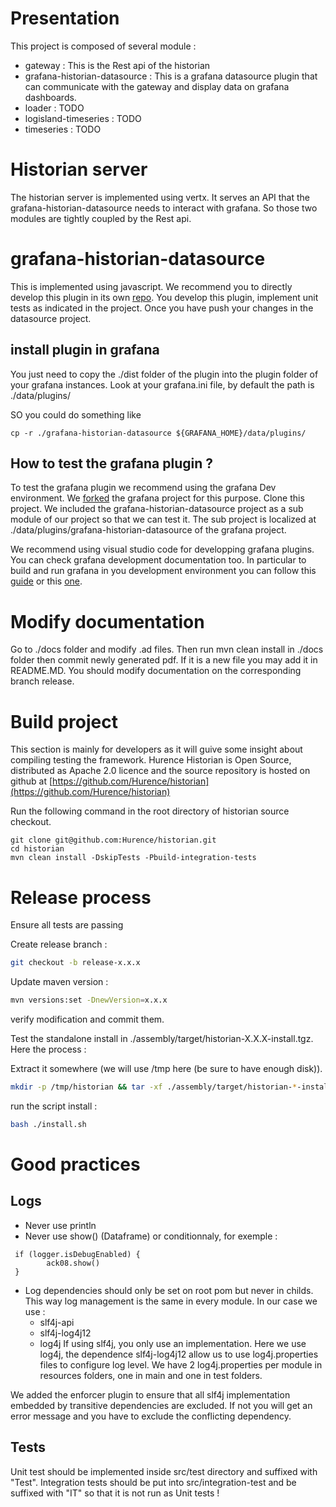 # Presentation

This project is composed of several module : 

* gateway : This is the Rest api of the historian
* grafana-historian-datasource : This is a grafana datasource plugin that can communicate with the gateway and display data on grafana dashboards.
* loader : TODO
* logisland-timeseries : TODO
* timeseries : TODO

# Historian server

The historian server is implemented using vertx. 
It serves an API that the grafana-historian-datasource needs to interact with grafana.
So those two modules are tightly coupled by the Rest api.

# grafana-historian-datasource

This is implemented using javascript. We recommend you to directly develop this plugin in its own
 [repo](https://github.com/Hurence/grafana-historian-datasource).
You develop this plugin, implement unit tests as indicated in the project. Once you have push your changes in the datasource project.

## install plugin in grafana

You just need to copy the ./dist folder of the plugin into the plugin folder of your grafana instances. Look at your
grafana.ini file, by default the path is ./data/plugins/

SO you could do something like
 
 ``` shell script
cp -r ./grafana-historian-datasource ${GRAFANA_HOME}/data/plugins/
```

## How to test the grafana plugin ?

To test the grafana plugin we recommend using the grafana Dev environment. We [forked](https://github.com/Hurence/grafana) the grafana project for this purpose.
Clone this project. We included the grafana-historian-datasource project as a sub module of our project so that we can test it.
The sub project is localized at ./data/plugins/grafana-historian-datasource of the grafana project.

We recommend using visual studio code for developping grafana plugins. You can check grafana development documentation too.
In particular to build and run grafana in you development environment you can follow this [guide](https://github.com/grafana/grafana/blob/master/contribute/developer-guide.md) or this [one](https://medium.com/@ivanahuckova/how-to-contribute-to-grafana-as-junior-dev-c01fe3064502).

# Modify documentation

Go to ./docs folder and modify .ad files. Then run mvn clean install in ./docs folder then commit newly generated pdf.
If it is a new file you may add it in README.MD. You should modify documentation on the corresponding branch release. 

# Build project
This section is mainly for developers as it will guive some insight about compiling testing the framework.
Hurence Historian is Open Source, distributed as Apache 2.0 licence and the source repository is hosted on github at [https://github.com/Hurence/historian](https://github.com/Hurence/historian)

Run the following command in the root directory of historian source checkout.

    git clone git@github.com:Hurence/historian.git
    cd historian
    mvn clean install -DskipTests -Pbuild-integration-tests
    
# Release process

Ensure all tests are passing

Create release branch :

```bash
git checkout -b release-x.x.x
```

Update maven version :

```bash
mvn versions:set -DnewVersion=x.x.x
```

verify modification and commit them.

Test the standalone install in ./assembly/target/historian-X.X.X-install.tgz.
Here the process :

Extract it somewhere (we will use /tmp here (be sure to have enough disk)).

```bash
mkdir -p /tmp/historian && tar -xf ./assembly/target/historian-*-install.tgz -C /tmp/historian
```
run the script install :

```bash
bash ./install.sh
```
    
# Good practices

## Logs

* Never use println
* Never use show() (Dataframe) or conditionnaly, for exemple :
```
 if (logger.isDebugEnabled) {
        ack08.show()
 }
```
* Log dependencies should only be set on root pom but never in childs. This way log management is the same in every module.
In our case we use :
  * slf4j-api
  * slf4j-log4j12
  * log4j
If using slf4j, you only use an implementation. Here we use log4j, the dependence slf4j-log4j12 allow
us to use log4j.properties files to configure log level. We have 2 log4j.properties per module in resources folders,
one in main and one in test folders.
  
We added the enforcer plugin to ensure that all slf4j implementation embedded by transitive dependencies are excluded.
If not you will get an error message and you have to exclude the conflicting dependency.

  
## Tests

Unit test should be implemented inside src/test directory and suffixed with "Test".
Integration tests should be put into src/integration-test and be suffixed with "IT" so 
that it is not run as Unit tests !

